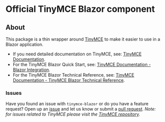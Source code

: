 # Official TinyMCE Blazor component

## About

This package is a thin wrapper around [TinyMCE](https://github.com/tinymce/tinymce) to make it easier to use in a Blazor application.

* If you need detailed documentation on TinyMCE, see: [TinyMCE Documentation](https://www.tiny.cloud/docs/tinymce/8/).
* For the TinyMCE Blazor Quick Start, see: [TinyMCE Documentation - Blazor Integration](https://www.tiny.cloud/docs/tinymce/8/blazor-cloud/).
* For the TinyMCE Blazor Technical Reference, see: [TinyMCE Documentation - TinyMCE Blazor Technical Reference](https://www.tiny.cloud/docs/tinymce/8/blazor-ref/).

### Issues

Have you found an issue with `tinymce-blazor` or do you have a feature request? Open up an [issue](https://github.com/tinymce/tinymce-blazor/issues) and let us know or submit a [pull request](https://github.com/tinymce/tinymce-blazor/pulls). *Note: for issues related to TinyMCE please visit the [TinyMCE repository](https://github.com/tinymce/tinymce).*

